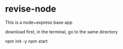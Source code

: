 # revise-node
This is a node+express base app

download first, 
in the terminal, go to the same directory

npm init -y
npm start
